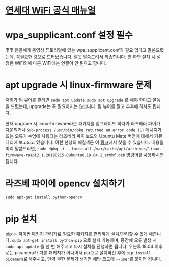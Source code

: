 # [연세대 WiFi 공식 매뉴얼](https://yis.yonsei.ac.kr/_res/ics/etc/Yonsei_Manual_KO.pdf)

# wpa_supplicant.conf 설정 필수

몇몇 분들에게 동영상 튜토리얼에 있는 wpa_supplicant.conf가 필요 없다고 말씀드렸는데, 꼭필요한 것으로 드러났습니다.
잘못 말씀드려서 죄송합니다.
안 하면 설치 시 설정한 WiFi외에 다른 WiFi에는 연결이 안 된다고 합니다.

# apt upgrade 시 linux-firmware 문제

저희가 팀 뷰어를 깔려면
`sudo apt update
sudo apt upgrade`
를 해야 한다고 말씀을 드렸는데,
upgrade는 꼭 필요하지는 않습니다.
팀 뷰어를 깔고 추후에 하셔도 됩니다.

현재 upgrade 시 linux-firmware라는 패키지를 업그레이드 하다가 라즈베리 파이가 다운되거나
`Sub-process /usr/bin/dpkg returned an error code (1)`
메시지가 뜨는 오류가 수업에 사용되는 라즈베리 파이 보드와 Ubuntu Mate 버전에 대해서 커뮤니티에 보고되고 있습니다.
이런 현상의 해결책은 이 [링크](https://ubuntu-mate.community/t/error-updating-ubuntu-mate-18-04-on-pi-3b/20001/4
)에서 찾을 수 있습니다.
내용을 미리 말씀드리면,
`sudo dpkg -i --force-all /var/cache/apt/archives/linux-firmware-raspi2_1.20190215-0ubuntu0.18.04.1_armhf.deb`
명령어를 사용하시면 됩니다.

# 라즈베 파이에 opencv 설치하기
`sudo apt-get install python-opencv` 

# pip 설치

pip 는 파이썬 패키지 관리자로 필요한 패키지를 편리하게 설치/관리할 수 있게 해줍니다.
`sudo apt-get install python-pip` 으로 설치 가능하며, 중간에 오류 발생 시 `sudo apt update` 를 한 번 해주시고 다시 설치를 진행하면 됩니다. 우분투 18.04 이후로는 picamera가 기본 패키지가 아니어서 pip으로 설치하신 후에 `pip install picamera`로 해주시고, 만약 권한 문제가 생기면 해당 코드에 `--user`를 붙이면 됩니다.

